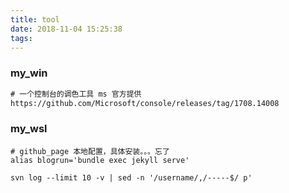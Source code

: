 ```yaml
---
title: tool
date: 2018-11-04 15:25:38
tags:
---
```


### my_win

```bat
# 一个控制台的调色工具 ms 官方提供
https://github.com/Microsoft/console/releases/tag/1708.14008

```


### my_wsl

```shell
# github_page 本地配置，具体安装。。。忘了
alias blogrun='bundle exec jekyll serve'
```

```shell
svn log --limit 10 -v | sed -n '/username/,/-----$/ p' 
```
